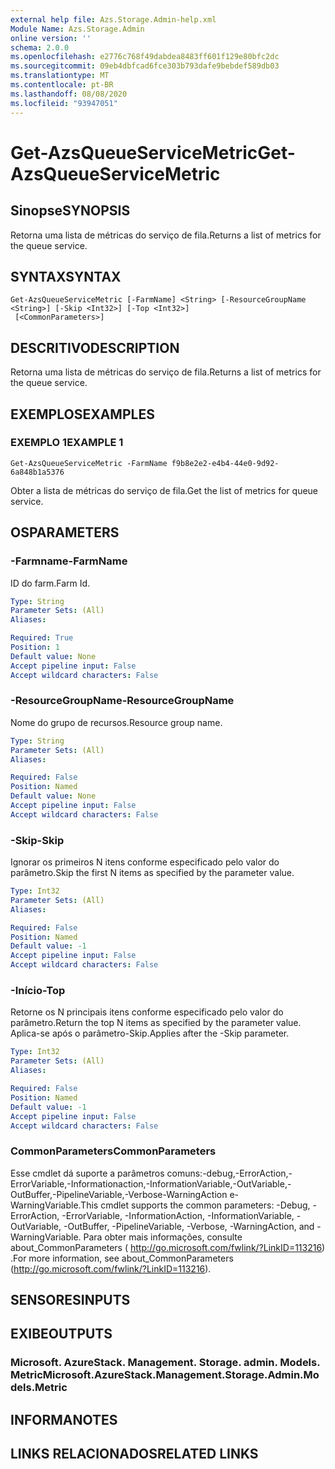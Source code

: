 ```yaml
---
external help file: Azs.Storage.Admin-help.xml
Module Name: Azs.Storage.Admin
online version: ''
schema: 2.0.0
ms.openlocfilehash: e2776c768f49dabdea8483ff601f129e80bfc2dc
ms.sourcegitcommit: 09eb4dbfcad6fce303b793dafe9bebdef589db03
ms.translationtype: MT
ms.contentlocale: pt-BR
ms.lasthandoff: 08/08/2020
ms.locfileid: "93947051"
---
```

# <span data-ttu-id="edbfd-101">Get-AzsQueueServiceMetric</span><span class="sxs-lookup"><span data-stu-id="edbfd-101">Get-AzsQueueServiceMetric</span></span>

## <span data-ttu-id="edbfd-102">Sinopse</span><span class="sxs-lookup"><span data-stu-id="edbfd-102">SYNOPSIS</span></span>
<span data-ttu-id="edbfd-103">Retorna uma lista de métricas do serviço de fila.</span><span class="sxs-lookup"><span data-stu-id="edbfd-103">Returns a list of metrics for the queue service.</span></span>

## <span data-ttu-id="edbfd-104">SYNTAX</span><span class="sxs-lookup"><span data-stu-id="edbfd-104">SYNTAX</span></span>

```
Get-AzsQueueServiceMetric [-FarmName] <String> [-ResourceGroupName <String>] [-Skip <Int32>] [-Top <Int32>]
 [<CommonParameters>]
```

## <span data-ttu-id="edbfd-105">DESCRITIVO</span><span class="sxs-lookup"><span data-stu-id="edbfd-105">DESCRIPTION</span></span>
<span data-ttu-id="edbfd-106">Retorna uma lista de métricas do serviço de fila.</span><span class="sxs-lookup"><span data-stu-id="edbfd-106">Returns a list of metrics for the queue service.</span></span>

## <span data-ttu-id="edbfd-107">EXEMPLOS</span><span class="sxs-lookup"><span data-stu-id="edbfd-107">EXAMPLES</span></span>

### <span data-ttu-id="edbfd-108">EXEMPLO 1</span><span class="sxs-lookup"><span data-stu-id="edbfd-108">EXAMPLE 1</span></span>
```
Get-AzsQueueServiceMetric -FarmName f9b8e2e2-e4b4-44e0-9d92-6a848b1a5376
```

<span data-ttu-id="edbfd-109">Obter a lista de métricas do serviço de fila.</span><span class="sxs-lookup"><span data-stu-id="edbfd-109">Get the list of metrics for queue service.</span></span>

## <span data-ttu-id="edbfd-110">OS</span><span class="sxs-lookup"><span data-stu-id="edbfd-110">PARAMETERS</span></span>

### <span data-ttu-id="edbfd-111">-Farmname</span><span class="sxs-lookup"><span data-stu-id="edbfd-111">-FarmName</span></span>
<span data-ttu-id="edbfd-112">ID do farm.</span><span class="sxs-lookup"><span data-stu-id="edbfd-112">Farm Id.</span></span>

```yaml
Type: String
Parameter Sets: (All)
Aliases:

Required: True
Position: 1
Default value: None
Accept pipeline input: False
Accept wildcard characters: False
```

### <span data-ttu-id="edbfd-113">-ResourceGroupName</span><span class="sxs-lookup"><span data-stu-id="edbfd-113">-ResourceGroupName</span></span>
<span data-ttu-id="edbfd-114">Nome do grupo de recursos.</span><span class="sxs-lookup"><span data-stu-id="edbfd-114">Resource group name.</span></span>

```yaml
Type: String
Parameter Sets: (All)
Aliases:

Required: False
Position: Named
Default value: None
Accept pipeline input: False
Accept wildcard characters: False
```

### <span data-ttu-id="edbfd-115">-Skip</span><span class="sxs-lookup"><span data-stu-id="edbfd-115">-Skip</span></span>
<span data-ttu-id="edbfd-116">Ignorar os primeiros N itens conforme especificado pelo valor do parâmetro.</span><span class="sxs-lookup"><span data-stu-id="edbfd-116">Skip the first N items as specified by the parameter value.</span></span>

```yaml
Type: Int32
Parameter Sets: (All)
Aliases:

Required: False
Position: Named
Default value: -1
Accept pipeline input: False
Accept wildcard characters: False
```

### <span data-ttu-id="edbfd-117">-Início</span><span class="sxs-lookup"><span data-stu-id="edbfd-117">-Top</span></span>
<span data-ttu-id="edbfd-118">Retorne os N principais itens conforme especificado pelo valor do parâmetro.</span><span class="sxs-lookup"><span data-stu-id="edbfd-118">Return the top N items as specified by the parameter value.</span></span>
<span data-ttu-id="edbfd-119">Aplica-se após o parâmetro-Skip.</span><span class="sxs-lookup"><span data-stu-id="edbfd-119">Applies after the -Skip parameter.</span></span>

```yaml
Type: Int32
Parameter Sets: (All)
Aliases:

Required: False
Position: Named
Default value: -1
Accept pipeline input: False
Accept wildcard characters: False
```

### <span data-ttu-id="edbfd-120">CommonParameters</span><span class="sxs-lookup"><span data-stu-id="edbfd-120">CommonParameters</span></span>
<span data-ttu-id="edbfd-121">Esse cmdlet dá suporte a parâmetros comuns:-debug,-ErrorAction,-ErrorVariable,-Informationaction,-InformationVariable,-OutVariable,-OutBuffer,-PipelineVariable,-Verbose-WarningAction e-WarningVariable.</span><span class="sxs-lookup"><span data-stu-id="edbfd-121">This cmdlet supports the common parameters: -Debug, -ErrorAction, -ErrorVariable, -InformationAction, -InformationVariable, -OutVariable, -OutBuffer, -PipelineVariable, -Verbose, -WarningAction, and -WarningVariable.</span></span> <span data-ttu-id="edbfd-122">Para obter mais informações, consulte about_CommonParameters ( http://go.microsoft.com/fwlink/?LinkID=113216) .</span><span class="sxs-lookup"><span data-stu-id="edbfd-122">For more information, see about_CommonParameters (http://go.microsoft.com/fwlink/?LinkID=113216).</span></span>

## <span data-ttu-id="edbfd-123">SENSORES</span><span class="sxs-lookup"><span data-stu-id="edbfd-123">INPUTS</span></span>

## <span data-ttu-id="edbfd-124">EXIBE</span><span class="sxs-lookup"><span data-stu-id="edbfd-124">OUTPUTS</span></span>

### <span data-ttu-id="edbfd-125">Microsoft. AzureStack. Management. Storage. admin. Models. Metric</span><span class="sxs-lookup"><span data-stu-id="edbfd-125">Microsoft.AzureStack.Management.Storage.Admin.Models.Metric</span></span>

## <span data-ttu-id="edbfd-126">INFORMA</span><span class="sxs-lookup"><span data-stu-id="edbfd-126">NOTES</span></span>

## <span data-ttu-id="edbfd-127">LINKS RELACIONADOS</span><span class="sxs-lookup"><span data-stu-id="edbfd-127">RELATED LINKS</span></span>
